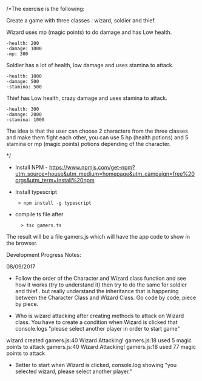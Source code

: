 /*The exercise is the following:

Create a game with three classes : wizard, soldier and thief.

Wizard uses mp (magic points) to do damage and has Low health. 

    -health: 200
    -damage: 1000
    -mp: 300

Soldier has a lot of health, low damage and uses stamina to attack.

    -health: 1000
    -damage: 500
    -stamina: 500

Thief has Low health, crazy damage and uses stamina to attack.

    -health: 300
    -damage: 2000
    -stamina: 1000


The idea is that the user can choose 2 characters from the three classes and make them fight each other, 
you can use 5 hp (health potions) and 5 stamina or mp (magic points) potions depending of the character. 

*/

* Install NPM - https://www.npmjs.com/get-npm?utm_source=house&utm_medium=homepage&utm_campaign=free%20orgs&utm_term=Install%20npm

 - Install typescript 

        > npm install -g typescript

- compile ts file after 

        > tsc gamers.ts
        
        
The result will be a file gamers.js which will have the app code to show in the browser. 


Development Progress Notes:

08/09/2017

- Follow the order of the Character and Wizard class function and see how it works (try to understand it) 
then try to do the same for soldier and thief.. but really understand the inheritance that is happening 
between the Character Class and Wizard Class. Go code by code, piece by piece.


- Who is wizard attacking after creating methods to attack on Wizard class. You have to create a condition when
Wizard is clicked that console.logs "please select another player in order to start game" 


wizard created
gamers.js:40 Wizard Attacking!
gamers.js:18 used 5 magic points to attack
gamers.js:40 Wizard Attacking!
gamers.js:18 used 77 magic points to attack

- Better to start when Wizard is clicked, console.log showing "you selected wizard, please select another player."
